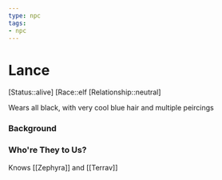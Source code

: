 ```yaml
---
type: npc
tags: 
- npc
---
```


# Lance
[Status::alive]
[Race::elf
[Relationship::neutral]

Wears all black, with very cool blue hair and multiple peircings


### Background


### Who're They to Us?
Knows [[Zephyra]] and [[Terrav]]
